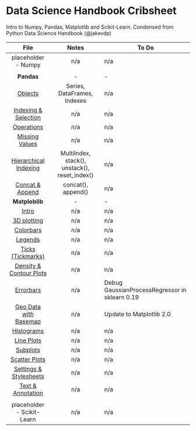 # Data Science Handbook Cribsheet
Intro to Numpy, Pandas, Matplotlib and Scikit-Learn. Condensed from Python Data Science Handbook (@jakevdp)

| File  | Notes  | To Do  |
|:-:|:-:|---|
|placeholder - Numpy | n/a | n/a |
|                    |     |     |
|__Pandas__|-        |-    |-     |
|[Objects](Pandas-Objects.ipynb)                            | Series, DataFrames, Indexes | n/a |
|[Indexing & Selection](Pandas-Indexing-and-Selection.ipynb)| n/a | n/a |
|[Operations](Pandas-Operations.ipynb)                      | n/a | n/a |
|[Missing Values](Pandas-Missing-Values.ipynb)              | n/a | n/a |
|[Hierarchical Indexing](Pandas-Hierarchical-Indexing.ipynb)| MultiIndex, stack(), unstack(), reset_index() | n/a |
|[Concat & Append](Pandas-Concat-And-Append.ipynb)          | concat(), append() | n/a |
|__Matploblib__ |-     |-     |
|[Intro](Matplotlib-Intro.ipynb)   | n/a | n/a  |
|[3D plotting](Matplotlib-3D-Plotting.ipynb) | n/a | n/a  |
|[Colorbars](Matplotlib-Custom-Colorbars.ipynb) | n/a | n/a  |
|[Legends](Matplotlib-Custom-Legends.ipynb)   | n/a | n/a  |
|[Ticks (Tickmarks)](Matplotlib-Custom-Tickmarks.ipynb)   | n/a | n/a  |
|[Density & Contour Plots](Matplotlib-Density-and-Contour-Plots.ipynb)   | n/a | n/a  |
|[Errorbars](Matplotlib-Errorbars.ipynb)   | n/a | Debug GaussianProcessRegressor in sklearn 0.19  |
|[Geo Data with Basemap](Matplotlib-Geo-Data-With-Basemap.ipynb)   | n/a | Update to Matplotlib 2.0  |
|[Histograms](Matplotlib-Histograms-and-Bins.ipynb)   | n/a | n/a  |
|[Line Plots](Matplotlib-Line-Plots.ipynb)   | n/a | n/a  |
|[Subplots](Matplotlib-Multiple-Subplots.ipynb)   | n/a | n/a  |
|[Scatter Plots](Matplotlib-Scatter-Plots.ipynb)   | n/a | n/a  |
|[Settings & Stylesheets](Matplotlib-Settings-and-Stylesheets.ipynb)   | n/a | n/a  |
|[Text & Annotation](Matplotlib-Text-and-Annotation.ipynb)   | n/a | n/a  |
|                          |     |     |
|placeholder - Scikit-Learn| n/a | n/a |
